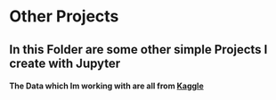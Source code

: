 # Other Projects

## In this Folder are some other simple Projects I create with Jupyter

#### The Data which Im working with are all from [Kaggle](http://kaggle.com/)
